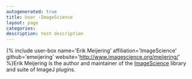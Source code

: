 ```yaml
---
autogenerated: true
title: User ›ImageScience
layout: page
categories: 
description: test description
---
```


{% include user-box name='Erik Meijering' affiliation='ImageScience' github='emeijering' website='http://www.imagescience.org/meijering/' %}Erik Meijering is the author and maintainer of the [ImageScience](/plugins/imagescience) library and suite of ImageJ plugins.
